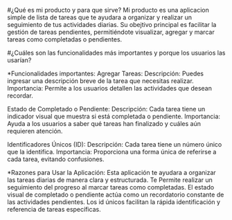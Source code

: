 #¿Qué es mi producto y para que sirve? Mi producto es una aplicacion simple de lista de tareas que te ayudara a organizar y realizar un seguimiento de tus actividades diarias. Su obejtivo principal es facilitar la gestión de tareas pendientes, permitiéndote visualizar, agregar y marcar tareas como completadas o pendientes.

#¿Cuáles son las funcionalidades más importantes y porque los usuarios las usarían?

*Funcionalidades importantes: Agregar Tareas: Descripción: Puedes ingresar una descripción breve de la tarea que necesitas realizar. Importancia: Permite a los usuarios detallen las actividades que desean recordar.

Estado de Completado o Pendiente: Descripción: Cada tarea tiene un indicador visual que muestra si está completada o pendiente. Importancia: Ayuda a los usuarios a saber qué tareas han finalizado y cuáles aún requieren atención.

Identificadores Únicos (ID): Descripción: Cada tarea tiene un número único que la identifica. Importancia: Proporciona una forma única de referirse a cada tarea, evitando confusiones.

*Razones para Usar la Aplicación: Esta aplicación te ayudara a organizar las tareas diarias de manera clara y estructurada. Te Permite realizar un seguimiento del progreso al marcar tareas como completadas. El estado visual de completado o pendiente actúa como un recordatorio constante de las actividades pendientes. Los id únicos facilitan la rápida identificación y referencia de tareas específicas.
